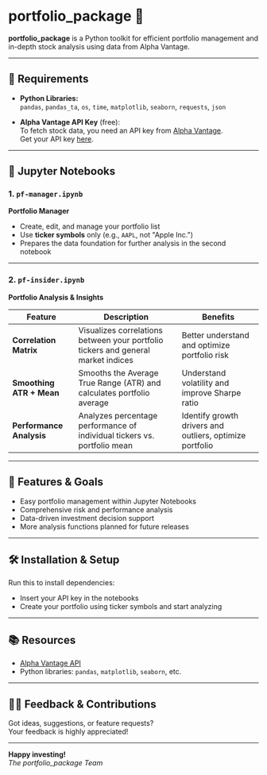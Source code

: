 # portfolio_package 🚀

**portfolio_package** is a Python toolkit for efficient portfolio management and in-depth stock analysis using data from Alpha Vantage.

---

## 🔧 Requirements

- **Python Libraries:**  
  `pandas`, `pandas_ta`, `os`, `time`, `matplotlib`, `seaborn`, `requests`, `json`

- **Alpha Vantage API Key** (free):  
  To fetch stock data, you need an API key from [Alpha Vantage](https://www.alphavantage.co/).  
  Get your API key [here](https://www.alphavantage.co/).

---

## 📒 Jupyter Notebooks

### 1. `pf-manager.ipynb`  
**Portfolio Manager**  
- Create, edit, and manage your portfolio list  
- Use **ticker symbols** only (e.g., `AAPL`, not "Apple Inc.")  
- Prepares the data foundation for further analysis in the second notebook  

---

### 2. `pf-insider.ipynb`  
**Portfolio Analysis & Insights**

| Feature                  | Description                                                                              | Benefits                                                      |
|--------------------------|------------------------------------------------------------------------------------------|---------------------------------------------------------------|
| **Correlation Matrix**   | Visualizes correlations between your portfolio tickers and general market indices        | Better understand and optimize portfolio risk                 |
| **Smoothing ATR + Mean** | Smooths the Average True Range (ATR) and calculates portfolio average                     | Understand volatility and improve Sharpe ratio                |
| **Performance Analysis** | Analyzes percentage performance of individual tickers vs. portfolio mean                  | Identify growth drivers and outliers, optimize portfolio      |

---

## 🚀 Features & Goals

- Easy portfolio management within Jupyter Notebooks  
- Comprehensive risk and performance analysis  
- Data-driven investment decision support  
- More analysis functions planned for future releases  

---

## 🛠 Installation & Setup

Run this to install dependencies:
- Insert your API key in the notebooks  
- Create your portfolio using ticker symbols and start analyzing  

---

## 📚 Resources

- [Alpha Vantage API](https://www.alphavantage.co/)  
- Python libraries: `pandas`, `matplotlib`, `seaborn`, etc.

---

## 🙋‍♂️ Feedback & Contributions

Got ideas, suggestions, or feature requests?  
Your feedback is highly appreciated!

---

**Happy investing!**  
_The portfolio_package Team_

